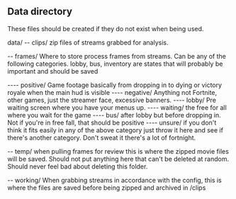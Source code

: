 ## Data directory

These files should be created if they do not exist when being used.

data/
-- clips/ zip files of streams grabbed for analysis.

-- frames/ Where to store process frames from streams. Can be any of the following categories.
lobby, bus, inventory are states that will probably be important and should be saved

---- positive/ Game footage basically from dropping in to dying or victory royale when the main hud is visible
---- negative/ Anything not Fortnite, other games, just the streamer face, excessive banners.
---- lobby/ Pre waiting screen where you have your menus up.
---- waiting/ the free for all where you wait for the game
---- bus/ after lobby but before dropping in. Not if you're in free fall, that should be positive
---- unsure/ if you don't think it fits easily in any of the above category just throw it here and see if there's another category. Don't sweat it there's a lot of fortnight.

-- temp/ when pulling frames for review this is where the zipped movie files will be saved. Should not put anything here that can't be deleted at random. Should never feel bad about deleting this folder.

-- working/ When grabbing streams in accordance with the config, this is where the files are saved before being zipped and archived in /clips
